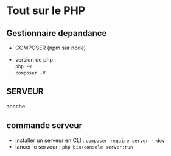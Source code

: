 # Tout sur le PHP
## Gestionnaire depandance
  * COMPOSER (npm sur node)
- version de php :  
`php -v`  
`composer -V`

## SERVEUR
apache




## commande  serveur  
- installer un serveur en CLI : 
  `composer require server --dev`
- lancer le serveur : 
  `php bin/console server:run`



